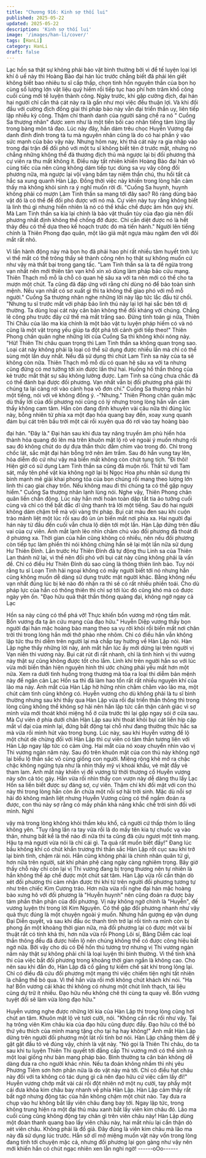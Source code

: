 ```yaml
---
title: "Chương 916: Kinh sợ thối lui"
published: 2025-05-22
updated: 2025-05-22
description: 'Kinh sợ thối lui'
image: '/images/han-li/cover/'
tags: [HanLi]
category: HanLi
draft: false
---
```


Lạc hồn sa thật sự không phải bảo vật bình thường bởi vì để tế
luyện loại lợi khí ô uế này thì Hoàng Bào đại hán lúc trước chẳng
biết đã phải lén giết không biết bao nhiêu tu sĩ cấp thấp, chọn tinh
hồn nguyên thần của bọn họ cùng số lượng lớn vật liệu quý hiếm
rồi tiếp tục hao phí hơn trăm khổ công cuối cùng mới tế luyện
thành công. Ngày trước, khi gặp cường địch, đại hán hai người
chỉ cần thả cát này ra là gần như mọi việc đều thuận lợi. Và khi
đối đầu với cường địch đồng giai thì pháp bảo này vẫn đại triển
thần uy, liên tiếp lập nhiều kỳ công. Thậm chí thanh danh của
người sáng chế ra nó " Cuồng Sa thượng nhân" được xem như là
một tiền bối cao nhân tiếng tăm lừng lẫy trong bàng môn tả đạo.
Lúc này đây, hắn dám trêu chọc Huyễn Vương đại danh đỉnh đỉnh
trong tà tu mà nguyên nhân cũng là do có hai phần ỷ vào sức
mạnh của bảo vậy này. Nhưng hôm nay, khi thả cát này ra gia
nhập vào trong đại trận để đối phó với một tu sĩ không biết tên ở
trước mặt, nhưng nó chẳng những không thể đả thương địch thủ
mà ngược lại bị đối phương thả cự viên ra thu mất không ít. Điều
này tất nhiên khiến Hoàng Bào đại hán vô cùng tiếc của nên cũng
không dám tiếp tục dùng sa vụ vây công đối phương nữa, mà
ngược lại vội vàng bấm tay niệm thần chú, thu hồi tất cả hắc sa
xung quanh Hàn Lập. Đồng thời việc này khiến trong lòng hắn
cảm thấy mà không khỏi sinh ra ý nghĩ muốn rời đi.
"Cuồng Sa huynh, huynh không phải có mượn Làm Tinh thần sa
mang tới đây sao? Rõ ràng dùng bảo vật đó là có thể để đối phó
được với nó mà. Cự viên này tuy rằng không biết là linh thú gì
nhưng hiển nhiên là nó có thể khắc chế được âm hồn quỷ khí. Mà
Lam Tinh thần sa kia lại chính là bảo vật thuần túy của đạo gia
nên đối phương nhất định không thể chống đỡ được. Chỉ cần diệt
được nó là hết thảy đều có thể dựa theo kế hoạch trước đó mà
tiến hành." Người lên tiếng chính là Thiên Phong đạo quân, một
lão giả mặt ngựa màu ngăm đen với đôi mắt rất nhỏ.

Vì lần hành động này mà bọn họ đã phải hao phí rất nhiều tâm
huyết tinh lực vì thế mắt có thể trông thấy sẽ thành công nên họ
thật sự không muốn cứ như vậy mà thất bại trong gang tấc.
"Lam Tinh thần sa là ta để ngừa trong vạn nhất nên mới thiên tân
vạn khổ xin xỏ dùng làm pháp bảo cứu mạng. Thiên Thạch mỗ
mỗ là chỗ có quan hệ sâu xa với ta nên mới có thể cho ta mượn
một chút. Ta cũng đã đáp ứng với rằng chỉ dùng nó để bảo toàn
sinh mệnh. Nếu vạn nhất có sơ xuất gì thì ta không thể giao phó
với mỗ mỗ người." Cuồng Sa thượng nhân nghe những lời này
lập tức lắc đầu từ chối.
"Nhưng tu sĩ trước mắt với pháp bảo linh thú này lại lợi hại sắc
bén tới dị thường. Ta dùng loại cát này căn bản không thể đối
kháng với chúng. Chẳng lẽ công phu trước đây cứ thể mà mất
trắng sao. Đừng tính toán gì nữa, Thiên Thi Châu của lão ma kia
chính là một bảo vật tu luyện pháp hiếm có và nó cũng là một vật
trọng yếu giúp ta đột phá tới cảnh giới tiếp theo!" Thiên Phong
chân quân nghe những lời của Cuồng Sa thì không khỏi nóng
nảy.
"Hừ! Thiên Thi châu quan trọng thì Lam Tinh thần sa không quan
trọng sao. Loại cát này không phải là loại có thể sử dụng được
nhiều lần mà chỉ có thể sùng một lần duy nhất. Nếu đã sử dụng
thì chút Lam Tinh sa này của ta sẽ không còn nữa. Thiên Thạch
mỗ mỗ dù có quan hệ sâu xa với ta nhưng cũng đừng có mơ
tưởng tới xin được lần thứ hai. Huống hồ thần thông của kẻ trước
mắt thật sự sâu không lường được. Lam Tinh sa cũng chưa chắc
đã có thể đánh bại được đối phương. Vạn nhất vẫn bị đối phương
phá giải thì chúng ta lại càng rơi vào cảnh họa vô đơn chí." Cuồng
Sa thượng nhân hừ một tiếng, nói với vẻ không đồng ý.
-"Nhưng."
Thiên Phong chân quân mặc dù thấy lời của đối phương nói cũng
có lý nhưng trong lòng hắn vẫn cảm thấy không cam tâm. Hắn
còn đang định khuyên vài câu nữa thì đúng lúc này, bỗng nhiên từ
phía xa một đạo hỏa quang bay đến, xoay xung quanh đám bụi
cát trên bầu trời một cái rồi xuyên qua đó rơi vào tay hoàng bào

đại hán.
"Đây là." Đại hán sau khi đưa tay nâng truyền âm phù hiển hóa
thành hỏa quang đó lên mà trên khuôn mặt lộ rõ vẻ ngoài ý muốn
nhưng rồi sau đó không chút do dự đưa thần thức đắm chìm vào
trong đó.
Chỉ trong chốc lát, sắc mặt đại hán bỗng trở nên âm trầm. Sau đó
hắn vung tay lên, hỏa diễm đó cứ như vậy mà biến mất không
còn chút tung tích.
"Đi thôi! Hiện giờ có sử dụng Lam Tinh thần sa cũng đã muộn rồi.
Thất tử với Tam sát, mấy tên phế vật kia không ngờ lại bị Ngọc
Hoa phu nhân sử dụng thi binh mạnh mẽ giải khai phong tỏa của
bọn chúng rồi mang theo lượng lớn linh thi cao giai chạy trốn. Nếu
không mau đi thì chúng ta có thể gặp nguy hiểm." Cuồng Sa
thượng nhân lạnh lùng nói.
Nghe vậy, Thiên Phong chân quân liền chấn động. Lúc này hắn
mới hoàn toàn dập tắt tia ảo tưởng cuối cùng và chỉ có thể bất
đắc dĩ ứng thanh trả lời một tiếng. Sau đó hai người không dám
chậm trễ mà vội vàng thi pháp. Bụi cát màu đen sau khi cuộn trào
mãnh liệt một lúc rồi sau đó ùn ùn biến mất nơi phía xa. Hai người
đại hán này từ đầu đến cuối vẫn chưa lộ diện tới một lần. Hàn
Lập đứng trên đầu vai của cự viên. Ánh mắt lạnh lẽo nhìn chăm
chú vào đối phương đã thoát đi ở phương xa.
Thời gian của hắn cũng không có nhiều, nên nếu đối phương còn
tiếp tục làm phiền thì nói không chừng hắn sẽ lại một lần nữa sử
dụng Hư Thiên Đỉnh. Lần trước Hư Thiên Đỉnh đã tự động thu
Linh sa của Thiên Lan thánh nữ lại, vì thế nên đối phó với bụi cát
này cũng không phải là vấn đề. Chỉ có điều Hư Thiên Đỉnh dù sao
cũng là thông thiên linh bảo. Tuy nói rằng tu sĩ Loạn Tinh hải
ngoại không có mấy người biết tới nó nhưng hắn cũng không
muốn dễ dàng sử dụng trước mặt người khác. Bằng không nếu
vạn nhất đúng lúc bị kẻ nào đó nhận ra thì sẽ có rất nhiều phiền
toái. Cho dù pháp lực của hắn có thông thiên thì chỉ sợ tới lúc đó
cũng khó mà có được ngày yên ổn.
"Đạo hữu quả thật thần thông quảng đại, không ngờ ngay cả Lạc

Hồn sa này cũng có thể phá vỡ! Thực khiến bổn vương mở rộng
tầm mắt. Bổn vương đa tạ ân cứu mạng của đạo hữu." Huyễn
Diệp vương thấy bọn người đại hán mặc hoàng bào mang theo
sa vụ rời khỏi rồi biến mất nơi chân trời thì trong lòng hắn mới thở
phào nhẹ nhõm. Chỉ có điều hắn vẫn không lập tức thu thi diễm
trên người lại mà chắp tay hướng về Hàn Lập nói.
Hàn Lập nghe thấy những lời này, ánh mắt hắn lúc ấy mới dừng
lại trên người vị Vạn niên thi vương này. Bụi cát rút đi rất nhanh,
chỉ là tình hình vị thi vương này thật sự cũng không được tốt cho
lắm. Linh khí trên người hắn so với lúc vừa mới biến thân hiện
nguyên hình thì ước chừng phải yếu mất hơn một nửa. Xem ra
dưới tình huống trọng thương mà tỏa ra loại thi diễm bản mệnh
này để ngăn cản Lạc Hồn sa thì đã làm hao tổn rất rất nhiều
nguyên khí của lão ma này. Ánh mắt của Hàn Lập hờ hững nhìn
chằm chằm vào lão ma, một chút cảm tình cũng không có. Huyễn
vương cho dù không phải là tu sĩ bình thường nhưng sau khi thấy
qua Hàn Lập vừa rồi đại triển thần thông thì trong lòng cũng
không thể không sợ hãi nên hắn lập tức cẩn thận cảnh giác vì sợ
mình vừa mới thoát khỏi miệng hổ ở cửa trước thì lại gặp ngay
sói ở cửa sau.
Mà Cự viên ở phía dưới chân Hàn Lập sau khi thoát khỏi bụi cát
liền híp cặp mắt vĩ đại của mình lại, đứng bất động tại chỗ như
đang thưởng thức hắc sa mà vừa rồi mình hút vào trong bụng.
Lúc này, sau khi Huyễn vương để lộ một chút dè chừng đối với
Hàn Lập thì cự viên có tâm thần tương liên với Hàn Lập ngay lập
tức có cảm ứng. Hai mắt của nó xoay chuyển nhìn vào vị Thi
vương ngàn năm này. Sau đó trên khuôn mặt của con thú này
không ngờ lại biểu lộ thần sắc vô cùng giống con người. Miệng
rộng khẽ mở ra chậc chậc không ngừng tựa như là nhìn thấy mỹ
vị khoái khẩu, vẻ mặt đầy vẻ tham lam.
Ánh mắt này khiến vị đế vương từ thời thượng cổ Huyễn vương
này sởn cả tóc gáy. Hắn vừa rồi nhìn thấy con vượn này dễ dàng
thu lấy Lạc Hồn sa liền biết được sự đáng sợ, cự viên. Thậm chí
khi đối mặt với con thú này thì trong lòng hắn còn ẩn chứa một
nỗi sợ hãi trời sinh. Mặc dù nỗi sợ hãi đó không mãnh liệt nhưng
Huyễn Vương cũng có thể ngầm đoán ra được, con thú này sợ
rằng có mấy phần khả năng khắc chế trời sinh đối với mình. Nghĩ

vậy mà trong lòng không khỏi thầm kêu khổ, cả người cứ thấp
thỏm lo lắng không yên.
"Tuy rằng lần ra tay vừa rồi là do mấy tên kia tự chuốc vạ vào
thân, nhưng bất kể là thế nào đi nữa thì ta cũng đã cứu ngươi một
tính mạng. Hậu tạ mà ngươi vừa nói là chỉ cái gì. Ta quả rất muốn
biết đấy!" Đang lúc bầu không khí có chút khẩn trương thì thần
sắc Hàn Lập rốt cục sau khi trở lại bình tĩnh, chậm rãi nói.
Hắn cũng không phải là chính nhân quân tử gì, hơn nữa trên
người, sát khí phản phệ càng ngày càng nghiêm trọng. Bây giờ
thấy chỗ này chỉ còn lại vị Thi vương đang bị trọng thương nên tự
nhiên là hắn không thể áp chế được một chút sát tâm. Hàn Lập
vừa rồi cẩn thận dò xét đối phương thì cảm nhận được thi khí từ
trên người đối phương tương tự như trên chiếc Kim Cương tráo.
Hơn nữa vừa rồi nghe đại hán mặc hoàng bào xưng hô với đối
phương là "Huyễn huynh" nên cũng đoán ra được bảy tám phần
thân phận của đối phương.
Vị này không ngờ chính là "Huyễn", đế vương luyện thi trong lời
Kim Nguyên. Có thể gặp đối phương nhanh như vậy quả thực
đúng là một chuyện ngoài ý muốn. Nhưng hắn gượng ép vận
dụng Đại Diễn quyết, và sau khi đầu óc thanh tỉnh trở lại rồi tính
ra mình còn bị phong ấn một khoảng thời gian nữa, mà đối
phương lại có được một vài bí thuật rất có tính khả thi, hơn nữa
vừa rồi Phong Lôi sí, Băng Diễm các loại thần thông đều đã được
hiển lộ nên chúng không thể có được công hiệu bất ngờ nữa. Bởi
vậy cho dù có Đề hồn thú tương trợ nhưng vị Thi vương ngàn
năm này thật sự không phải chỉ là loại luyện thi bình thường. Vì
thế tính khả thi của việc bắt đối phương trong khoảng thời gian
ngắn là không cao.
Cho nên sau khi đắn đo, Hàn Lập đã cố gắng tự kiềm chế sát khí
trong lòng lại. Chỉ có điều đã cứu đối phương một mạng thì việc
chiếm tiện nghi tất nhiên là chẳng thể bỏ qua. Vì thế hắn vừa rồi
mới không chút khách khí nói.
"Ha ha! Bổn vương cái khác thì không có nhưng một chút linh
thạch, tài liệu cũng dự trữ ít nhiều. Đạo hữu nếu không chê thì
cùng ta quay về. Bổn vương tuyệt đối sẽ làm vừa lòng đạo hữu."

Huyễn vương nghe được những lời kia của Hàn Lập thì trong
lòng cũng hơi chút an tâm. Khuôn mặt lộ vẻ tươi cười, nói.
"Không cần rắc rối như vậy. Tại hạ trông viên Kim châu kia của
đạo hữu cũng được đấy. Đạo hữu có thể bỏ thứ yêu thích của
mình mang tặng cho tại hạ hay không!" Ánh mắt Hàn Lập dừng
trên người đối phương một lát rồi tỉnh bơ nói.
Hàn Lập chẳng thèm để ý gật gật đầu tỏ vẻ đúng vậy, chính là vật
này.
"Nó gọi là Thiên Thi châu, do ta sau khi tu luyện Thiên Thi quyết
tới đẳng cấp Thi vương mới có thể sinh ra một loại giống như bản
mạng pháp bảo. Bình thường ta căn bản không dễ dàng đưa ra
cho người khác nhìn. Nếu ta đoán không nhầm thì nhị yêu
Phương Tiêm sơn hơn phân nửa là do vật này mà tới. Chỉ có điều
hạt châu này đối với ta không có tác dụng gì cả nên đạo hữu cứ
việc cầm lấy đi!" Huyễn vương chớp mắt vài cái rồi đột nhiên nở
một nụ cười, tay phẩy một cái đưa khỏa kim châu bay nhanh về
phía Hàn Lập.
Hàn Lập cảm thấy rất bất ngờ nhưng động tác của hắn không
chậm một chút nào. Tay đưa ra chụp vào hư không bắt lấy viên
châu đang bay tới. Ngay lập tức, trong không trung hiện ra một
đại thủ màu xanh bắt lấy viên kim châu đó. Lão ma cuối cùng
cũng không động tay chân gì trên viên châu này! Hàn Lập dùng
một đoàn thanh quang bao lấy viên châu này, hai mắt nhíu lại cẩn
thận dò xét viên châu.
Không phải là đồ giả. Đây đúng là viên kim châu mà lão ma này
đã sử dụng lúc trước. Hắn sở dĩ mở miệng muốn vật này vốn
trong lòng đang tính tới chuyện mặc cả, nhưng đối phương lại
gọn gàng như vậy nên mới khiến hắn có chút ngạc nhiên xen lẫn
nghi ngờ!
------oOo------
